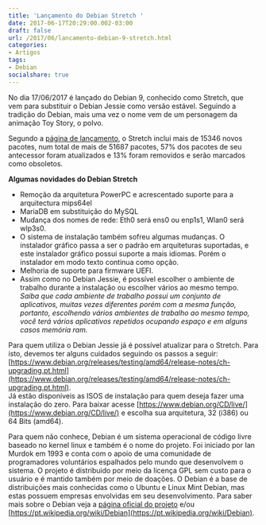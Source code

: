 ```yaml
---
title: 'Lançamento do Debian Stretch '
date: 2017-06-17T20:29:00.002-03:00
draft: false
url: /2017/06/lancamento-debian-9-stretch.html
categories: 
- Artigos
tags:
- Debian
socialshare: true
---
```


No dia 17/06/2017 é lançado do Debian 9, conhecido como Stretch, que vem para substituir o Debian Jessie como versão estável. Seguindo a tradição do Debian, mais uma vez o nome vem de um personagem da animação Toy Story, o polvo.  

<!--more-->
  
Segundo a [página de lançamento](https://www.debian.org/releases/testing/amd64/release-notes/index.pt.html), o Stretch inclui mais de 15346 novos pacotes, num total de mais de 51687 pacotes, 57% dos pacotes de seu antecessor foram atualizados e 13% foram removidos e serão marcados como obsoletos.

  
**Algumas novidades do Debian Stretch**  

*   Remoção da arquitetura PowerPC e acrescentado suporte para a arquitectura mips64el
*   MariaDB em substituição do MySQL
*   Mudança dos nomes de rede: Eth0 será ens0 ou enp1s1, Wlan0 será wlp3s0.
*   O sistema de instalação também sofreu algumas mudanças. O instalador gráfico passa a ser o padrão em arquiteturas suportadas, e este instalador gráfico possui suporte a mais idiomas. Porém o instalador em modo texto continua como opção.
*   Melhoria de suporte para firmware UEFI.
*   Assim como no Debian Jessie, é possível escolher o ambiente de trabalho durante a instalação ou escolher vários ao mesmo tempo. _Saiba que cada ambiente de trabalho possui um conjunto de aplicativos, muitas vezes diferentes porém com a mesma função, portanto, escolhendo vários ambientes de trabalho ao mesmo tempo, você terá vários aplicativos repetidos ocupando espaço e em alguns casos memória ram._

  

Para quem utiliza o Debian Jessie já é possível atualizar para o Stretch. Para isto, devemos ter alguns cuidados seguindo os passos a seguir: [https://www.debian.org/releases/testing/amd64/release-notes/ch-upgrading.pt.html](https://www.debian.org/releases/testing/amd64/release-notes/ch-upgrading.pt.html).  
Já estão disponíveis as ISOS de instalação para quem deseja fazer uma instalação do zero. Para baixar acesse [https://www.debian.org/CD/live/](https://www.debian.org/CD/live/) e escolha sua arquitetura, 32 (i386) ou 64 Bits (amd64).

  

Para quem não conhece, Debian é um sistema operacional de código livre baseado no kernel linux e também é o nome do projeto. Foi iniciado por Ian Murdok em 1993 e conta com o apoio de uma comunidade de programadores voluntários espalhados pelo mundo que desenvolvem o sistema. O projeto é distribuido por meio da licença GPL sem custo para o usuário e é mantido também por meio de doações. O Debian é a base de distribuições mais conhecidas como o Ubuntu e Linux Mint Debian, mas estas possuem empresas envolvidas em seu desenvolvimento. Para saber mais sobre o Debian veja a [página oficial do projeto](https://www.debian.org/intro/about) e/ou [https://pt.wikipedia.org/wiki/Debian](https://pt.wikipedia.org/wiki/Debian).
